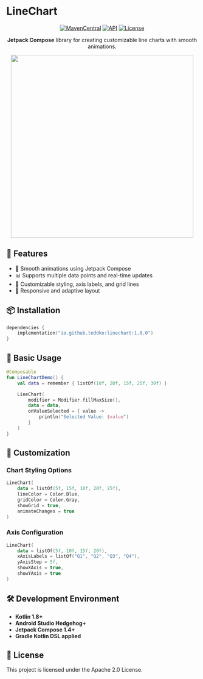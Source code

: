# LineChart

<p align="center">
  <a href="https://search.maven.org/artifact/io.github.teddko/linechart"><img alt="MavenCentral" src="https://img.shields.io/maven-central/v/io.github.teddko/linechart.svg"/></a>
  <a href="https://android-arsenal.com/api?level=23"><img alt="API" src="https://img.shields.io/badge/API-23%2B-brightgreen.svg"/></a>
  <a href="https://opensource.org/licenses/Apache-2.0"><img alt="License" src="https://img.shields.io/badge/License-Apache%202.0-blue.svg"/></a>
</p>
<p align="center">
  <strong>Jetpack Compose</strong> library for creating customizable line charts with smooth animations.
</p>

<p align="center">
  <img src="https://github.com/user-attachments/assets/2e54e9c0-27a5-4381-b012-ce9675fb1f0d" width="480"/>
</p>

## 🚀 Features
- 🎯 Smooth animations using Jetpack Compose
- 📊 Supports multiple data points and real-time updates
- 🎨 Customizable styling, axis labels, and grid lines
- 📱 Responsive and adaptive layout

## 📦 Installation
```kotlin
dependencies {
    implementation("io.github.teddko:linechart:1.0.0")
}
```

## 📖 Basic Usage
```kotlin
@Composable
fun LineChartDemo() {
    val data = remember { listOf(10f, 20f, 15f, 25f, 30f) }

    LineChart(
        modifier = Modifier.fillMaxSize(),
        data = data,
        onValueSelected = { value ->
            println("Selected Value: $value")
        }
    )
}
```

## 🎨 Customization
### Chart Styling Options
```kotlin
LineChart(
    data = listOf(5f, 15f, 10f, 20f, 25f),
    lineColor = Color.Blue,
    gridColor = Color.Gray,
    showGrid = true,
    animateChanges = true
)
```

### Axis Configuration
```kotlin
LineChart(
    data = listOf(5f, 10f, 15f, 20f),
    xAxisLabels = listOf("Q1", "Q2", "Q3", "Q4"),
    yAxisStep = 5f,
    showXAxis = true,
    showYAxis = true
)
```

## 🛠️ Development Environment
- **Kotlin 1.8+**
- **Android Studio Hedgehog+**
- **Jetpack Compose 1.4+**
- **Gradle Kotlin DSL applied**

## 📝 License
This project is licensed under the Apache 2.0 License.

